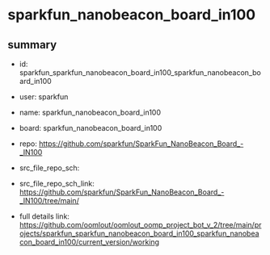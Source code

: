 # sparkfun_nanobeacon_board_in100
 
## summary 
* id: sparkfun_sparkfun_nanobeacon_board_in100_sparkfun_nanobeacon_board_in100
* user: sparkfun
* name: sparkfun_nanobeacon_board_in100
* board: sparkfun_nanobeacon_board_in100
* repo: https://github.com/sparkfun/SparkFun_NanoBeacon_Board_-_IN100



* src_file_repo_sch: 
* src_file_repo_sch_link: https://github.com/sparkfun/SparkFun_NanoBeacon_Board_-_IN100/tree/main/
* full details link: https://github.com/oomlout/oomlout_oomp_project_bot_v_2/tree/main/projects/sparkfun_sparkfun_nanobeacon_board_in100_sparkfun_nanobeacon_board_in100/current_version/working  







